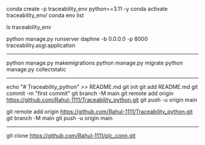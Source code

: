 conda create -p traceability_env python==3.11 -y
conda activate traceability_env/
conda env list

ls traceability_env

python manage.py runserver
daphne -b 0.0.0.0 -p 8000 traceability.asgi:application


--------------------------------------------------------------------------------------------------------------------------

python manage.py makemigrations
python manage.py migrate
python manage.py collectstatic


--------------------------------------------------------------------------------------------------------------------------

echo "# Traceability_python" >> README.md
git init
git add README.md
git commit -m "first commit"
git branch -M main
git remote add origin https://github.com/Rahul-1111/Traceability_python.git
git push -u origin main

git remote add origin https://github.com/Rahul-1111/Traceability_python.git
git branch -M main
git push -u origin main

--------------------------------------------------------------------------------------------------------------------------

git clone https://github.com/Rahul-1111/plc_conn.git